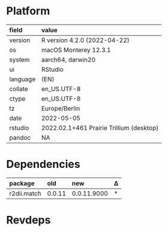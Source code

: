 # Platform

|field    |value                                    |
|:--------|:----------------------------------------|
|version  |R version 4.2.0 (2022-04-22)             |
|os       |macOS Monterey 12.3.1                    |
|system   |aarch64, darwin20                        |
|ui       |RStudio                                  |
|language |(EN)                                     |
|collate  |en_US.UTF-8                              |
|ctype    |en_US.UTF-8                              |
|tz       |Europe/Berlin                            |
|date     |2022-05-05                               |
|rstudio  |2022.02.1+461 Prairie Trillium (desktop) |
|pandoc   |NA                                       |

# Dependencies

|package     |old    |new         |Δ  |
|:-----------|:------|:-----------|:--|
|r2dii.match |0.0.11 |0.0.11.9000 |*  |

# Revdeps

